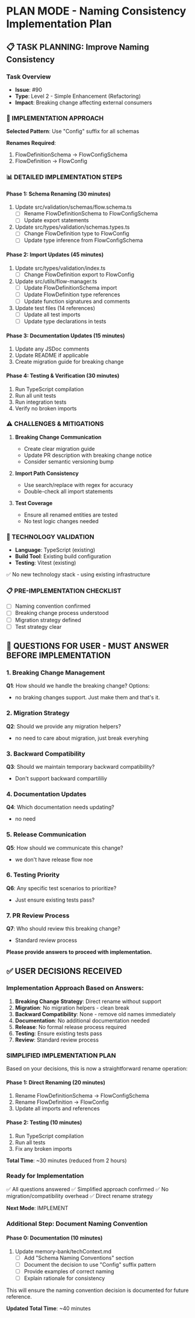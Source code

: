 # PLAN MODE - Naming Consistency Implementation Plan

## 📋 TASK PLANNING: Improve Naming Consistency

### Task Overview

- **Issue**: #90
- **Type**: Level 2 - Simple Enhancement (Refactoring)
- **Impact**: Breaking change affecting external consumers

### 🎯 IMPLEMENTATION APPROACH

**Selected Pattern**: Use "Config" suffix for all schemas

**Renames Required**:

1. FlowDefinitionSchema → FlowConfigSchema
2. FlowDefinition → FlowConfig

### 📊 DETAILED IMPLEMENTATION STEPS

#### Phase 1: Schema Renaming (30 minutes)

1. Update src/validation/schemas/flow.schema.ts
   - [ ] Rename FlowDefinitionSchema to FlowConfigSchema
   - [ ] Update export statements
2. Update src/types/validation/schemas.types.ts
   - [ ] Change FlowDefinition type to FlowConfig
   - [ ] Update type inference from FlowConfigSchema

#### Phase 2: Import Updates (45 minutes)

1. Update src/types/validation/index.ts
   - [ ] Change FlowDefinition export to FlowConfig
2. Update src/utils/flow-manager.ts
   - [ ] Update FlowDefinitionSchema import
   - [ ] Update FlowDefinition type references
   - [ ] Update function signatures and comments

3. Update test files (14 references)
   - [ ] Update all test imports
   - [ ] Update type declarations in tests

#### Phase 3: Documentation Updates (15 minutes)

1. Update any JSDoc comments
2. Update README if applicable
3. Create migration guide for breaking change

#### Phase 4: Testing & Verification (30 minutes)

1. Run TypeScript compilation
2. Run all unit tests
3. Run integration tests
4. Verify no broken imports

### ⚠️ CHALLENGES & MITIGATIONS

1. **Breaking Change Communication**
   - Create clear migration guide
   - Update PR description with breaking change notice
   - Consider semantic versioning bump

2. **Import Path Consistency**
   - Use search/replace with regex for accuracy
   - Double-check all import statements

3. **Test Coverage**
   - Ensure all renamed entities are tested
   - No test logic changes needed

### 🔧 TECHNOLOGY VALIDATION

- **Language**: TypeScript (existing)
- **Build Tool**: Existing build configuration
- **Testing**: Vitest (existing)

✅ No new technology stack - using existing infrastructure

### 📋 PRE-IMPLEMENTATION CHECKLIST

- [ ] Naming convention confirmed
- [ ] Breaking change process understood
- [ ] Migration strategy defined
- [ ] Test strategy clear

## 🤔 QUESTIONS FOR USER - MUST ANSWER BEFORE IMPLEMENTATION

### 1. Breaking Change Management

**Q1**: How should we handle the breaking change? Options:

- no braking changes support. Just make them and that's it.

### 2. Migration Strategy

**Q2**: Should we provide any migration helpers?

- no need to care about migration, just break everyhing

### 3. Backward Compatibility

**Q3**: Should we maintain temporary backward compatibility?

- Don't support backward compartililiy

### 4. Documentation Updates

**Q4**: Which documentation needs updating?

- no need

### 5. Release Communication

**Q5**: How should we communicate this change?

- we don't have release flow noe

### 6. Testing Priority

**Q6**: Any specific test scenarios to prioritize?

- Just ensure existing tests pass?

### 7. PR Review Process

**Q7**: Who should review this breaking change?

- Standard review process

**Please provide answers to proceed with implementation.**

## ✅ USER DECISIONS RECEIVED

### Implementation Approach Based on Answers:

1. **Breaking Change Strategy**: Direct rename without support
2. **Migration**: No migration helpers - clean break
3. **Backward Compatibility**: None - remove old names immediately
4. **Documentation**: No additional documentation needed
5. **Release**: No formal release process required
6. **Testing**: Ensure existing tests pass
7. **Review**: Standard review process

### SIMPLIFIED IMPLEMENTATION PLAN

Based on your decisions, this is now a straightforward rename operation:

#### Phase 1: Direct Renaming (20 minutes)

1. Rename FlowDefinitionSchema → FlowConfigSchema
2. Rename FlowDefinition → FlowConfig
3. Update all imports and references

#### Phase 2: Testing (10 minutes)

1. Run TypeScript compilation
2. Run all tests
3. Fix any broken imports

**Total Time**: ~30 minutes (reduced from 2 hours)

### Ready for Implementation

✅ All questions answered
✅ Simplified approach confirmed
✅ No migration/compatibility overhead
✅ Direct rename strategy

**Next Mode**: IMPLEMENT

### Additional Step: Document Naming Convention

#### Phase 0: Documentation (10 minutes)

1. Update memory-bank/techContext.md
   - [ ] Add "Schema Naming Conventions" section
   - [ ] Document the decision to use "Config" suffix pattern
   - [ ] Provide examples of correct naming
   - [ ] Explain rationale for consistency

This will ensure the naming convention decision is documented for future reference.

**Updated Total Time**: ~40 minutes

